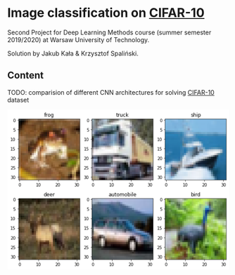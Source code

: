 # Image classification on [CIFAR-10](https://www.cs.toronto.edu/~kriz/cifar.html)

Second Project for Deep Learning Methods course (summer semester 2019/2020) at Warsaw University of Technology.

Solution by Jakub Kała & Krzysztof Spaliński. 

## Content

TODO: comparision of different CNN architectures for solving [CIFAR-10](https://www.cs.toronto.edu/~kriz/cifar.html) dataset

![Images from dataset](notebooks/data.png) 
